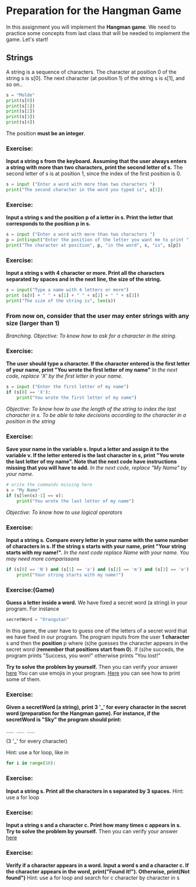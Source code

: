# Preparation for the Hangman Game
In this assignment you will implement the **Hangman game**. 
We need to practice some concepts from last class that will be needed to implement the game. 
Let's start!

## Strings 
A string is a sequence of characters. The character at position 0 of the string s is s[0]. The next character (at position 1) of the string s is s[1], and so on.. 
```python
s = "Molde"
print(s[0])
print(s[1])
print(s[2])
print(s[3])
print(s[4])
```
The position **must be an integer**.

### Exercise: 
**Input a string s from the keyboard. Assuming that the user always enters a string with more than two characters, print the second letter of s.**
The second letter of s is at position 1, since the index of the first position is 0.
```python
s = input ("Enter a word with more than two characters ")
print("The second character in the word you typed is", s[1])
```
### Exercise: 
**Input a string s and the position p of a letter in s. Print the letter that corresponds to the position p in s.**
```python
s = input ("Enter a word with more than two characters ")
p = int(input("Enter the position of the letter you want me to print ")
print("The character at position", p, "in the word", s, "is", s[p])
```
### Exercise:
**Input a string s with 4 character or more. Print all the characters separated by spaces and in the next line, the size of the string.**
```python
s = input("Type a name with 4 letters or more")
print (s[0] + " " + s[1] + " " + s[2] + " " + s[3])
print("The size of the string is", len(s))
```
### From now on, consider that the user may enter strings with any size (larger than 1)

*Branching. Objective: To know how to ask for a character in the string*.
### Exercise: 
**The user should type a character. If the character entered is the first letter of your name, print "You wrote the first letter of my name"**
*In the next code, replace 'X' by the first letter in your name.*
```python
s = input ("Enter the first letter of my name")
if (s[0] == 'X'): 
    print("You wrote the first letter of my name")
```
*Objective: To know how to use the length of the string to index the last character in s. To be able to take decisions according to the character in a position in the string*
### Exercise: 
**Save your name in the variable s. Input a letter and assign it to the variable v. If the letter entered is the last character in s, print "You wrote the last letter of my name". Note that the next code have instructions missing that you will have to add.**
*In the next code, replace "My Name" by your name.*
```python
# write the commands missing here
s = "My Name"
if (s[len(s)-1] == v):
    print("You wrote the last letter of my name")
```

*Objective: To know how to use logical operators*
### Exercise: 
**Input a string s. Compare every letter in your name with the same number of characters in s. If the string s starts with your name, print "Your string starts with my name!".**
*In the next code replace Name with your name. You may need more comparissons*
```python
if (s[0] == 'N') and (s[1] == 'a') and (s[2] == 'm') and (s[3] == 'e'):
    print("Your string starts with my name!")
```

### Exercise:(Game) 
**Guess a letter inside a word.**
We have fixed a secret word (a string) in your program. For instance 
```python
secretWord = "Orangutan"
```
In this game, the user have to guess one of the letters of a secret word that we have fixed in our program. 
The program inputs from the user **1 character** s and then the **position** p where (s)he guesses the character appears in the secret word (**remember that positions start from 0**). 
If (s)he succeds, the program prints "Success, you won!" otherwise prints "You lost!" 

**Try to solve the problem by yourself.** Then you can verify your answer [here](./hangman.py)
You can use emojis in your program. [Here](./funnyEmojis.py) you can see how to print some of them.

### Exercise: 
**Given a secretWord (a string), print 3 '_' for every character in the secret word (preparation for the Hangman game). For instance, if the secretWord is "Sky" the program should print:**
```
___ ___ ___
```
(3 '_' for every character)

Hint: use a for loop, like in 
```python
for i in range(10):
```
### Exercise: 
**Input a string s. Print all the characters in s separated by 3 spaces.** 
Hint: use a for loop

### Exercise: 
**Input a string s and a character c. Print how many times c appears in s.**
**Try to solve the problem by yourself.** Then you can verify your answer [here](./counter.py)

### Exercise: 
**Verify if a character appears in a word. Input a word s and a character c. If the character appears in the word, print("Found it!"). Otherwise, print(Not found")**
Hint: use a for loop and search for c character by character in s
